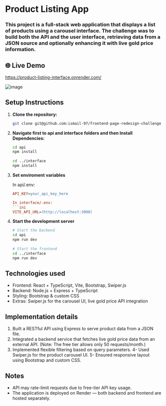 # Product Listing App
### This project is a full-stack web application that displays a list of products using a carousel interface. The challenge was to build both the API and the user interface, retrieving data from a JSON source and optionally enhancing it with live gold price information.

## 🌐 Live Demo
https://product-listing-interface.onrender.com/

![image](https://github.com/user-attachments/assets/2efca878-a448-4fe5-a5e5-cf017a7296dc)

## Setup Instructions
1. **Clone the repository:**
 
   ```bash
   git clone git@github.com:ismail-97/frontend-page-redesign-challenge.git
   
2. **Navigate first to api and interface folders and then Install Dependencies:**

   ```bash
   cd api
   npm install
  
   cd ../interface
   npm install

3. **Set enviroment variables**

   In api/.env:
    ```ini 
    API_KEY=your_api_key_here

   In interface/.env:
    ```ini 
    VITE_API_URL=(http://localhost:3000)

4. **Start the development server**

   ```bash
   # Start the backend
   cd api
   npm run dev
  
   # Start the frontend
   cd ../interface
   npm run dev
   
## Technologies used
- Frontend: React + TypeScript, Vite, Bootstrap, Swiper.js
- Backend: Node.js + Express + TypeScript
- Styling: Bootstrap & custom CSS
- Extras: Swiper.js for the carousel UI, live gold price API integration

## Implementation details
1. Built a RESTful API using Express to serve product data from a JSON file.
2. Integrated a backend service that fetches live gold price data from an external API. (Note: The free tier allows only 50 requests/month.)
3. Implemented flexible filtering based on query parameters.
4- Used Swiper.js for the product carousel UI.
5- Ensured responsive layout using Bootstrap and custom CSS.

## Notes
- API may rate-limit requests due to free-tier API key usage.
- The application is deployed on Render — both backend and frontend are hosted separately.
